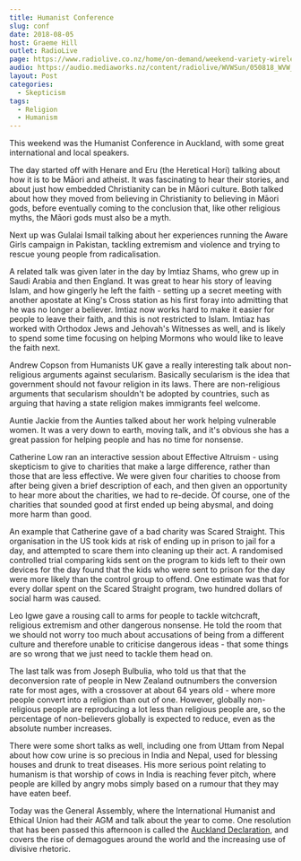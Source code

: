 ```yaml
---
title: Humanist Conference
slug: conf
date: 2018-08-05
host: Graeme Hill
outlet: RadioLive
page: https://www.radiolive.co.nz/home/on-demand/weekend-variety-wireless/2018/08/skeptical-thoughts--what-really-happens-at-a-skeptic-s-conferenc.html
audio: https://audio.mediaworks.nz/content/radiolive/WVWSun/050818_WVW_Skepticalthoughts.mp3
layout: Post
categories:
  - Skepticism
tags:
  - Religion
  - Humanism
---
```


This weekend was the Humanist Conference in Auckland, with some great international and local speakers.

<!-- more -->

The day started off with Henare and Eru (the Heretical Hori) talking about how it is to be Māori and atheist. It was fascinating to hear their stories, and about just how embedded Christianity can be in Māori culture. Both talked about how they moved from believing in Christianity to believing in Māori gods, before eventually coming to the conclusion that, like other religious myths, the Māori gods must also be a myth.

Next up was Gulalai Ismail talking about her experiences running the Aware Girls campaign in Pakistan, tackling extremism and violence and trying to rescue young people from radicalisation.

A related talk was given later in the day by Imtiaz Shams, who grew up in Saudi Arabia and then England. It was great to hear his story of leaving Islam, and how gingerly he left the faith - setting up a secret meeting with another apostate at King's Cross station as his first foray into admitting that he was no longer a believer. Imtiaz now works hard to make it easier for people to leave their faith, and this is not restricted to Islam. Imtiaz has worked with Orthodox Jews and Jehovah's Witnesses as well, and is likely to spend some time focusing on helping Mormons who would like to leave the faith next.

Andrew Copson from Humanists UK gave a really interesting talk about non-religious arguments against secularism. Basically secularism is the idea that government should not favour religion in its laws. There are non-religious arguments that secularism shouldn't be adopted by countries, such as arguing that having a state religion makes immigrants feel welcome.

Auntie Jackie from the Aunties talked about her work helping vulnerable women. It was a very down to earth, moving talk, and it's obvious she has a great passion for helping people and has no time for nonsense.

Catherine Low ran an interactive session about Effective Altruism - using skepticism to give to charities that make a large difference, rather than those that are less effective. We were given four charities to choose from after being given a brief description of each, and then given an opportunity to hear more about the charities, we had to re-decide. Of course, one of the charities that sounded good at first ended up being abysmal, and doing more harm than good.

An example that Catherine gave of a bad charity was Scared Straight. This organisation in the US took kids at risk of ending up in prison to jail for a day, and attempted to scare them into cleaning up their act. A randomised controlled trial comparing kids sent on the program to kids left to their own devices for the day found that the kids who were sent to prison for the day were more likely than the control group to offend. One estimate was that for every dollar spent on the Scared Straight program, two hundred dollars of social harm was caused.

Leo Igwe gave a rousing call to arms for people to tackle witchcraft, religious extremism and other dangerous nonsense. He told the room that we should not worry too much about accusations of being from a different culture and therefore unable to criticise dangerous ideas - that some things are so wrong that we just need to tackle them head on.

The last talk was from Joseph Bulbulia, who told us that that the deconversion rate of people in New Zealand outnumbers the conversion rate for most ages, with a crossover at about 64 years old - where more people convert into a religion than out of one. However, globally non-religious people are reproducing a lot less than religious people are, so the percentage of non-believers globally is expected to reduce, even as the absolute number increases.

There were some short talks as well, including one from Uttam from Nepal about how cow urine is so precious in India and Nepal, used for blessing houses and drunk to treat diseases. His more serious point relating to humanism is that worship of cows in India is reaching fever pitch, where people are killed by angry mobs simply based on a rumour that they may have eaten beef.

Today was the General Assembly, where the International Humanist and Ethical Union had their AGM and talk about the year to come. One resolution that has been passed this afternoon is called the [Auckland Declaration](https://iheu.org/humanists-condemn-politics-division-resurgent-many-parts-world/), and covers the rise of demagogues around the world and the increasing use of divisive rhetoric.
